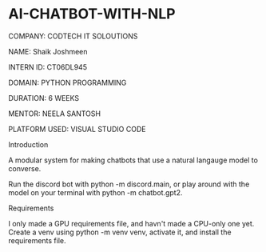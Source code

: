 # AI-CHATBOT-WITH-NLP

COMPANY: CODTECH IT SOLOUTIONS

NAME: Shaik Joshmeen

INTERN ID: CT06DL945

DOMAIN: PYTHON PROGRAMMING

DURATION: 6 WEEKS

MENTOR: NEELA SANTOSH

PLATFORM USED: VISUAL STUDIO CODE

Introduction

A modular system for making chatbots that use a natural langauge model to converse.

Run the discord bot with python -m discord.main, or play around with the model on your terminal with python -m chatbot.gpt2.

Requirements

I only made a GPU requirements file, and havn't made a CPU-only one yet. Create a venv using python -m venv venv, activate it, and install the requirements file.
